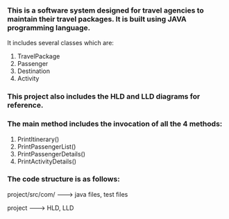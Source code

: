 ### This is a software system designed for travel agencies to maintain their travel packages. It is built using JAVA programming language.
It includes several classes which are:
1. TravelPackage
2. Passenger
3. Destination
4. Activity

### This project also includes the HLD and LLD diagrams for reference.

### The main method includes the invocation of all the 4 methods:
1. PrintItinerary()
2. PrintPassengerList()
3. PrintPassengerDetails()
4. PrintActivityDetails()



### The code structure is as follows:

project/src/com/ ---> java files, test files

project ---> HLD, LLD
